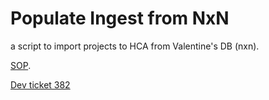 # Populate Ingest from NxN

a script to import projects to HCA from Valentine's DB (nxn).

[SOP](https://github.com/ebi-ait/hca-ebi-wrangler-central/blob/master/docs/SOPs/dataset_acknowledgement_SOP.md).

[Dev ticket 382](https://github.com/ebi-ait/dcp-ingest-central#382)
